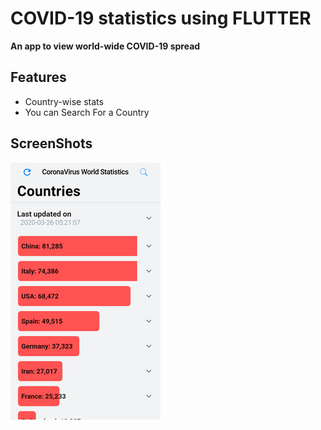 # COVID-19 statistics using FLUTTER

**An app to view world-wide COVID-19 spread**

## Features
  * Country-wise stats
  * You can Search For a Country
## ScreenShots
  ![](/assets/coronaSS.png)

